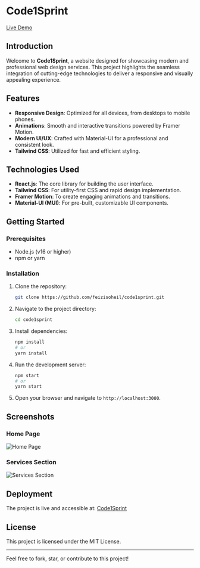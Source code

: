# Code1Sprint

[Live Demo](https://feizisoheil.github.io/code1sprint/)

## Introduction
Welcome to **Code1Sprint**, a website designed for showcasing modern and professional web design services. This project highlights the seamless integration of cutting-edge technologies to deliver a responsive and visually appealing experience.

## Features
- **Responsive Design**: Optimized for all devices, from desktops to mobile phones.
- **Animations**: Smooth and interactive transitions powered by Framer Motion.
- **Modern UI/UX**: Crafted with Material-UI for a professional and consistent look.
- **Tailwind CSS**: Utilized for fast and efficient styling.

## Technologies Used
- **React.js**: The core library for building the user interface.
- **Tailwind CSS**: For utility-first CSS and rapid design implementation.
- **Framer Motion**: To create engaging animations and transitions.
- **Material-UI (MUI)**: For pre-built, customizable UI components.

## Getting Started

### Prerequisites
- Node.js (v16 or higher)
- npm or yarn

### Installation
1. Clone the repository:
   ```bash
   git clone https://github.com/feizisoheil/code1sprint.git
   ```
2. Navigate to the project directory:
   ```bash
   cd code1sprint
   ```
3. Install dependencies:
   ```bash
   npm install
   # or
   yarn install
   ```
4. Run the development server:
   ```bash
   npm start
   # or
   yarn start
   ```
5. Open your browser and navigate to `http://localhost:3000`.

## Screenshots

### Home Page
![Home Page](https://via.placeholder.com/800x400?text=Home+Page+Screenshot)

### Services Section
![Services Section](https://via.placeholder.com/800x400?text=Services+Screenshot)

## Deployment
The project is live and accessible at: [Code1Sprint](https://feizisoheil.github.io/code1sprint/)

## License
This project is licensed under the MIT License.

---
Feel free to fork, star, or contribute to this project!
